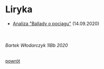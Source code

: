 # Liryka

 - [Analiza "Ballady o pociągu"](https://bewu-ib.github.io/portfolio/wpisy/Liryka/analiza_1.html) (14.09.2020)

<br/>

###### Bartek Włodarczyk 1IBb 2020
[powrót](../../index.html)
